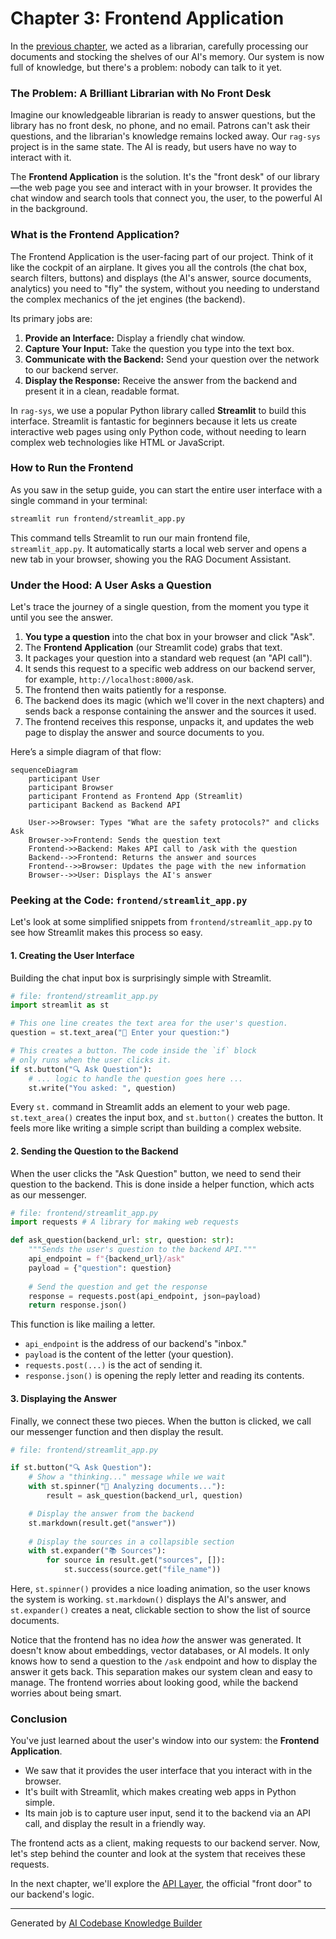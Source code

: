 # Chapter 3: Frontend Application

In the [previous chapter](02_data_ingestion_pipeline_.md), we acted as a librarian, carefully processing our documents and stocking the shelves of our AI's memory. Our system is now full of knowledge, but there's a problem: nobody can talk to it yet.

### The Problem: A Brilliant Librarian with No Front Desk

Imagine our knowledgeable librarian is ready to answer questions, but the library has no front desk, no phone, and no email. Patrons can't ask their questions, and the librarian's knowledge remains locked away. Our `rag-sys` project is in the same state. The AI is ready, but users have no way to interact with it.

The **Frontend Application** is the solution. It's the "front desk" of our library—the web page you see and interact with in your browser. It provides the chat window and search tools that connect you, the user, to the powerful AI in the background.

### What is the Frontend Application?

The Frontend Application is the user-facing part of our project. Think of it like the cockpit of an airplane. It gives you all the controls (the chat box, search filters, buttons) and displays (the AI's answer, source documents, analytics) you need to "fly" the system, without you needing to understand the complex mechanics of the jet engines (the backend).

Its primary jobs are:
1.  **Provide an Interface:** Display a friendly chat window.
2.  **Capture Your Input:** Take the question you type into the text box.
3.  **Communicate with the Backend:** Send your question over the network to our backend server.
4.  **Display the Response:** Receive the answer from the backend and present it in a clean, readable format.

In `rag-sys`, we use a popular Python library called **Streamlit** to build this interface. Streamlit is fantastic for beginners because it lets us create interactive web pages using only Python code, without needing to learn complex web technologies like HTML or JavaScript.

### How to Run the Frontend

As you saw in the setup guide, you can start the entire user interface with a single command in your terminal:

```bash
streamlit run frontend/streamlit_app.py
```

This command tells Streamlit to run our main frontend file, `streamlit_app.py`. It automatically starts a local web server and opens a new tab in your browser, showing you the RAG Document Assistant.

### Under the Hood: A User Asks a Question

Let's trace the journey of a single question, from the moment you type it until you see the answer.

1.  **You type a question** into the chat box in your browser and click "Ask".
2.  The **Frontend Application** (our Streamlit code) grabs that text.
3.  It packages your question into a standard web request (an "API call").
4.  It sends this request to a specific web address on our backend server, for example, `http://localhost:8000/ask`.
5.  The frontend then waits patiently for a response.
6.  The backend does its magic (which we'll cover in the next chapters) and sends back a response containing the answer and the sources it used.
7.  The frontend receives this response, unpacks it, and updates the web page to display the answer and source documents to you.

Here’s a simple diagram of that flow:

```mermaid
sequenceDiagram
    participant User
    participant Browser
    participant Frontend as Frontend App (Streamlit)
    participant Backend as Backend API

    User->>Browser: Types "What are the safety protocols?" and clicks Ask
    Browser->>Frontend: Sends the question text
    Frontend->>Backend: Makes API call to /ask with the question
    Backend-->>Frontend: Returns the answer and sources
    Frontend-->>Browser: Updates the page with the new information
    Browser-->>User: Displays the AI's answer
```

### Peeking at the Code: `frontend/streamlit_app.py`

Let's look at some simplified snippets from `frontend/streamlit_app.py` to see how Streamlit makes this process so easy.

#### 1. Creating the User Interface

Building the chat input box is surprisingly simple with Streamlit.

```python
# file: frontend/streamlit_app.py
import streamlit as st

# This one line creates the text area for the user's question.
question = st.text_area("💬 Enter your question:")

# This creates a button. The code inside the `if` block
# only runs when the user clicks it.
if st.button("🔍 Ask Question"):
    # ... logic to handle the question goes here ...
    st.write("You asked: ", question)
```

Every `st.` command in Streamlit adds an element to your web page. `st.text_area()` creates the input box, and `st.button()` creates the button. It feels more like writing a simple script than building a complex website.

#### 2. Sending the Question to the Backend

When the user clicks the "Ask Question" button, we need to send their question to the backend. This is done inside a helper function, which acts as our messenger.

```python
# file: frontend/streamlit_app.py
import requests # A library for making web requests

def ask_question(backend_url: str, question: str):
    """Sends the user's question to the backend API."""
    api_endpoint = f"{backend_url}/ask"
    payload = {"question": question}
    
    # Send the question and get the response
    response = requests.post(api_endpoint, json=payload)
    return response.json()
```

This function is like mailing a letter.
- `api_endpoint` is the address of our backend's "inbox."
- `payload` is the content of the letter (your question).
- `requests.post(...)` is the act of sending it.
- `response.json()` is opening the reply letter and reading its contents.

#### 3. Displaying the Answer

Finally, we connect these two pieces. When the button is clicked, we call our messenger function and then display the result.

```python
# file: frontend/streamlit_app.py

if st.button("🔍 Ask Question"):
    # Show a "thinking..." message while we wait
    with st.spinner("🤔 Analyzing documents..."):
        result = ask_question(backend_url, question)

    # Display the answer from the backend
    st.markdown(result.get("answer"))
    
    # Display the sources in a collapsible section
    with st.expander("📚 Sources"):
        for source in result.get("sources", []):
            st.success(source.get("file_name"))
```

Here, `st.spinner()` provides a nice loading animation, so the user knows the system is working. `st.markdown()` displays the AI's answer, and `st.expander()` creates a neat, clickable section to show the list of source documents.

Notice that the frontend has no idea *how* the answer was generated. It doesn't know about embeddings, vector databases, or AI models. It only knows how to send a question to the `/ask` endpoint and how to display the answer it gets back. This separation makes our system clean and easy to manage. The frontend worries about looking good, while the backend worries about being smart.

### Conclusion

You've just learned about the user's window into our system: the **Frontend Application**.

-   We saw that it provides the user interface that you interact with in the browser.
-   It's built with Streamlit, which makes creating web apps in Python simple.
-   Its main job is to capture user input, send it to the backend via an API call, and display the result in a friendly way.

The frontend acts as a client, making requests to our backend server. Now, let's step behind the counter and look at the system that receives these requests.

In the next chapter, we'll explore the [API Layer](04_api_layer_.md), the official "front door" to our backend's logic.

---

Generated by [AI Codebase Knowledge Builder](https://github.com/The-Pocket/Tutorial-Codebase-Knowledge)